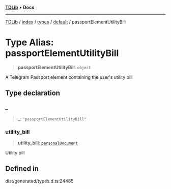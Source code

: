 [**TDLib**](../../../../../../README.md) • **Docs**

***

[TDLib](../../../../../../modules.md) / [index](../../../../../README.md) / [types](../../../README.md) / [default](../README.md) / passportElementUtilityBill

# Type Alias: passportElementUtilityBill

> **passportElementUtilityBill**: `object`

A Telegram Passport element containing the user's utility bill

## Type declaration

### \_

> **\_**: `"passportElementUtilityBill"`

### utility\_bill

> **utility\_bill**: [`personalDocument`](personalDocument-1.md)

Utility bill

## Defined in

dist/generated/types.d.ts:24485
